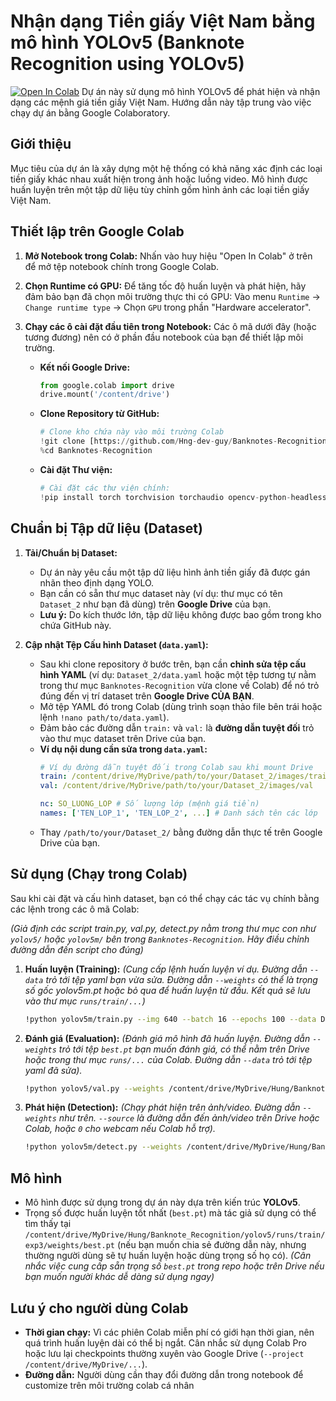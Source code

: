 # Nhận dạng Tiền giấy Việt Nam bằng mô hình YOLOv5 (Banknote Recognition using YOLOv5)

[![Open In Colab](https://colab.research.google.com/assets/colab-badge.svg)](https://drive.google.com/drive/folders/1uq-Zw1yGAM6skoff1dgk4c3V1n6gECgQ?usp=sharing)
Dự án này sử dụng mô hình YOLOv5 để phát hiện và nhận dạng các mệnh giá tiền giấy Việt Nam. Hướng dẫn này tập trung vào việc chạy dự án bằng Google Colaboratory.

## Giới thiệu

Mục tiêu của dự án là xây dựng một hệ thống có khả năng xác định các loại tiền giấy khác nhau xuất hiện trong ảnh hoặc luồng video. Mô hình được huấn luyện trên một tập dữ liệu tùy chỉnh gồm hình ảnh các loại tiền giấy Việt Nam.

## Thiết lập trên Google Colab

1.  **Mở Notebook trong Colab:** Nhấn vào huy hiệu "Open In Colab" ở trên để mở tệp notebook chính trong Google Colab.
2.  **Chọn Runtime có GPU:** Để tăng tốc độ huấn luyện và phát hiện, hãy đảm bảo bạn đã chọn môi trường thực thi có GPU: Vào menu `Runtime` -> `Change runtime type` -> Chọn `GPU` trong phần "Hardware accelerator".
3.  **Chạy các ô cài đặt đầu tiên trong Notebook:** Các ô mã dưới đây (hoặc tương đương) nên có ở phần đầu notebook của bạn để thiết lập môi trường.

    * **Kết nối Google Drive:**
        ```python
        from google.colab import drive
        drive.mount('/content/drive')
        ```
    
    * **Clone Repository từ GitHub:**
        ```python
        # Clone kho chứa này vào môi trường Colab
        !git clone [https://github.com/Hng-dev-guy/Banknotes-Recognition.git](https://github.com/Hung-dev-guy/Banknotes-Recognition.git)
        %cd Banknotes-Recognition
        ```


    * **Cài đặt Thư viện:**
        ```python
        # Cài đặt các thư viện chính:
        !pip install torch torchvision torchaudio opencv-python-headless matplotlib numpy PyYAML tqdm pandas seaborn ultralytics -q
        ```

## Chuẩn bị Tập dữ liệu (Dataset)

1.  **Tải/Chuẩn bị Dataset:**
    * Dự án này yêu cầu một tập dữ liệu hình ảnh tiền giấy đã được gán nhãn theo định dạng YOLO.
    * Bạn cần có sẵn thư mục dataset này (ví dụ: thư mục có tên `Dataset_2` như bạn đã dùng) trên **Google Drive** của bạn.
    * **Lưu ý:** Do kích thước lớn, tập dữ liệu không được bao gồm trong kho chứa GitHub này.

2.  **Cập nhật Tệp Cấu hình Dataset (`data.yaml`):**
    * Sau khi clone repository ở bước trên, bạn cần **chỉnh sửa tệp cấu hình YAML** (ví dụ: `Dataset_2/data.yaml` hoặc một tệp tương tự nằm trong thư mục `Banknotes-Recognition` vừa clone về Colab) để nó trỏ đúng đến vị trí dataset trên **Google Drive CỦA BẠN**.
    * Mở tệp YAML đó trong Colab (dùng trình soạn thảo file bên trái hoặc lệnh `!nano path/to/data.yaml`).
    * Đảm bảo các đường dẫn `train:` và `val:` là **đường dẫn tuyệt đối** trỏ vào thư mục dataset trên Drive của bạn.
    * **Ví dụ nội dung cần sửa trong `data.yaml`:**
      ```yaml
      # Ví dụ đường dẫn tuyệt đối trong Colab sau khi mount Drive
      train: /content/drive/MyDrive/path/to/your/Dataset_2/images/train # <<< SỬA ĐƯỜNG DẪN NÀY
      val: /content/drive/MyDrive/path/to/your/Dataset_2/images/val   # <<< SỬA ĐƯỜNG DẪN NÀY

      nc: SO_LUONG_LOP # Số lượng lớp (mệnh giá tiền)
      names: ['TEN_LOP_1', 'TEN_LOP_2', ...] # Danh sách tên các lớp
      ```
    * Thay `/path/to/your/Dataset_2/` bằng đường dẫn thực tế trên Google Drive của bạn.

## Sử dụng (Chạy trong Colab)

Sau khi cài đặt và cấu hình dataset, bạn có thể chạy các tác vụ chính bằng các lệnh trong các ô mã Colab:

*(Giả định các script train.py, val.py, detect.py nằm trong thư mục con như `yolov5/` hoặc `yolov5m/` bên trong `Banknotes-Recognition`. Hãy điều chỉnh đường dẫn đến script cho đúng)*

1.  **Huấn luyện (Training):**
    *(Cung cấp lệnh huấn luyện ví dụ. Đường dẫn `--data` trỏ tới tệp yaml bạn vừa sửa. Đường dẫn `--weights` có thể là trọng số gốc yolov5m.pt hoặc bỏ qua để huấn luyện từ đầu. Kết quả sẽ lưu vào thư mục `runs/train/...`)*
    ```bash
    !python yolov5m/train.py --img 640 --batch 16 --epochs 100 --data Dataset_2/data.yaml --weights yolov5m.pt --cfg yolov5m/models/yolov5m.yaml --name ten_ket_qua_train --project /content/drive/MyDrive/Colab_Results # Lưu kết quả vào Drive
    ```

2.  **Đánh giá (Evaluation):**
    *(Đánh giá mô hình đã huấn luyện. Đường dẫn `--weights` trỏ tới tệp `best.pt` bạn muốn đánh giá, có thể nằm trên Drive hoặc trong thư mục `runs/...` của Colab. Đường dẫn `--data` trỏ tới tệp yaml đã sửa).*
    ```bash
    !python yolov5/val.py --weights /content/drive/MyDrive/Hung/Banknote_Recognition/yolov5m/train/exp6/weights/best.pt --data Dataset_2/data.yaml --imgsz 640 --conf-thres 0.001 --iou-thres 0.6 --task val --project /content/drive/MyDrive/Colab_Results/Eval # Lưu kết quả vào Drive
    ```

3.  **Phát hiện (Detection):**
    *(Chạy phát hiện trên ảnh/video. Đường dẫn `--weights` như trên. `--source` là đường dẫn đến ảnh/video trên Drive hoặc Colab, hoặc `0` cho webcam nếu Colab hỗ trợ).*
    ```bash
    !python yolov5m/detect.py --weights /content/drive/MyDrive/Hung/Banknote_Recognition/yolov5m/train/exp6/weights/best.pt --imgsz 640 --conf-thres 0.5 --source /content/drive/MyDrive/path/to/image.jpg --project /content/drive/MyDrive/Colab_Results/Detect # Lưu kết quả vào Drive
    ```

## Mô hình

* Mô hình được sử dụng trong dự án này dựa trên kiến trúc **YOLOv5**.
* Trọng số được huấn luyện tốt nhất (`best.pt`) mà tác giả sử dụng có thể tìm thấy tại `/content/drive/MyDrive/Hung/Banknote_Recognition/yolov5/runs/train/exp3/weights/best.pt` (nếu bạn muốn chia sẻ đường dẫn này, nhưng thường người dùng sẽ tự huấn luyện hoặc dùng trọng số họ có). *(Cân nhắc việc cung cấp sẵn trọng số `best.pt` trong repo hoặc trên Drive nếu bạn muốn người khác dễ dàng sử dụng ngay)*

## Lưu ý cho người dùng Colab

* **Thời gian chạy:** Vì các phiên Colab miễn phí có giới hạn thời gian, nên quá trình huấn luyện dài có thể bị ngắt. Cân nhắc sử dụng Colab Pro hoặc lưu lại checkpoints thường xuyên vào Google Drive (`--project /content/drive/MyDrive/...`).
* **Đường dẫn:** Người dùng cần thay đổi đường dẫn trong notebook để customize trên môi trường colab cá nhân

